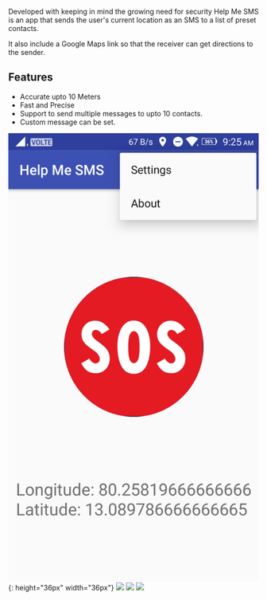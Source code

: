 
Developed with keeping in mind the growing need for security Help Me SMS is an app that sends the user's current location as an SMS to a list of preset contacts. 

It also include a Google Maps link so that the receiver can get directions to the sender.

## Features
- Accurate upto 10 Meters
- Fast and Precise
- Support to send multiple messages to upto 10 contacts.
- Custom message can be set.

![](https://github.com/GauravKanted/Help-Me-SMS/blob/master/Screenshots/SS1.jpeg){: height="36px" width="36px"}
![](https://github.com/GauravKanted/Help-Me-SMS/blob/master/Screenshots/SS2.jpeg=250x250)
![](https://github.com/GauravKanted/Help-Me-SMS/blob/master/Screenshots/SS3.jpeg=250x250)
![](https://github.com/GauravKanted/Help-Me-SMS/blob/master/Screenshots/SS4.jpeg=250x250)


